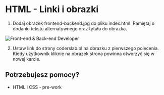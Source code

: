 # HTML - Linki i obrazki

1. Dodaj obrazek frontend-backend.jpg do pliku index.html. Pamiętaj o dodaniu tekstu alternatywnego oraz tytułu do obrazka.

  ![Front-end & Back-end Developer](images/frontend-backend.jpg)

2. Ustaw link do strony coderslab.pl na obrazku z pierwszego polecenia. Kiedy użytkownik kliknie na obrazek strona powinna otworzyć się w nowej karcie.

## Potrzebujesz pomocy?
* HTML i CSS - pre-work
